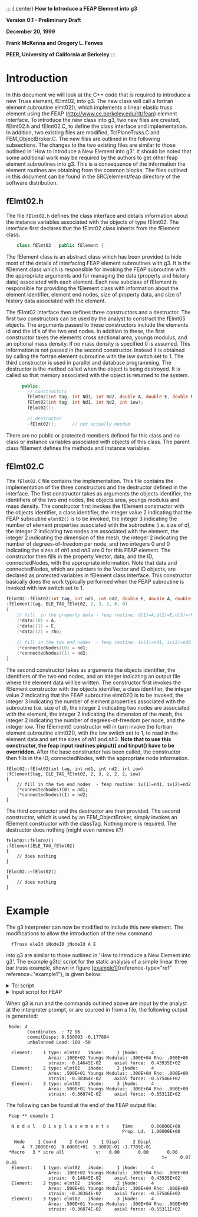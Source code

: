 ::: {.center}
**How to Introduce a FEAP Element into g3**

**Version 0.1 - Preliminary Draft**

**December 20, 1999**

**Frank McKenna and Gregory L. Fenves**

**PEER, University of California at Berkeley**
:::

# Introduction

In this document we will look at the C++ code that is required to
introduce a new Truss element, fElmt02, into g3. The new class will call
a fortran element subroutine elmt02(), which implements a linear elastic
truss element using the FEAP (http://www.ce.berkeley.edu/rlt/feap)
element interface. To introduce the new class into g3, two new files are
created, fElmt02.h and fElmt02.C, to define the class interface and
implementation. In addition, two existing files are modified,
TclPlaneTruss.C and FEM_ObjectBroker.C. The new files are outlined in
the following subsections. The changes to the two existing files are
similar to those outlined in 'How to Introduce a New Element into g3'.
It should be noted that some additional work may be required by the
authors to get other feap element subroutines into g3. This is a
consequence of the information the element routines are obtaining from
the common blocks. The files outlined in this document can be found in
the SRC/element/feap directory of the software distribution.

## fElmt02.h

The file `fElmt02.h` defines the class interface and details information
about the instance variables associated with the objects of type
fElmt02. The interface first declares that the fElmt02 class inherits
from the fElement class.

```cpp
    class fElmt02 : public fElement {
```

The fElement class is an abstract class which has been provided to hide
most of the details of interfacing FEAP element subroutines with g3. It
is the fElement class which is responsible for invoking the FEAP
subroutine with the appropriate arguments and for managing the data
(property and history data) associated with each element. Each new
subclass of fElement is responsible for providing the fElement class
with information about the element identifier, element end nodes, size
of property data, and size of history data associated with the element.

The fElmt02 interface then defines three constructors and a destructor.
The first two constructors can be used by the analyst to construct the
fElmt05 objects. The arguments passed to these constructors include the
elements id and the id's of the two end nodes. In addition to these, the
first constructor takes the elements cross sectional area, youngs
modulus, and an optional mass density. If no mass density is specified
$0$ is assumed. This information is not passed in the second
constructor. Instead it is obtained by calling the fortran element
subroutine with the isw switch set to $1$. The third constructor is used
in parallel and database programming. The destructor is the method
called when the object is being destroyed. It is called so that memory
associated with the object is returned to the system.

```cpp
      public:
        // constructors
        fElmt02(int tag, int Nd1, int Nd2, double A, double E, double M =0.0);
        fElmt02(int tag, int Nd1, int Nd2, int iow);
        fElmt02();    

        // destructor
        ~fElmt02();      // not actually needed
```

There are no public or protected members defined for this class and no
class or instance variables associated with objects of this class. The
parent class fElement defines the methods and instance variables.

## fElmt02.C

The `fElmt02.C` file contains the implementation. This file contains the
implementation of the three constructors and the destructor defined in
the interface. The first constructor takes as arguments the objects
identifier, the identifiers of the two end nodes, the objects area,
youngs modulus and mass density. The constructor first invokes the
fElement constructor with the objects identifier, a class identifier,
the integer value $2$ indicating that the FEAP subroutine `elmt02()` is to
be invoked, the integer $3$ indicating the number of element properties
associated with the subroutine (i.e. size of d), the integer $2$
indicating two nodes are associated with the element, the integer $2$
indicating the dimension of the mesh, the integer $2$ indicating the
number of degrees-of-freedom per node, and two integers $0$ and $0$
indicating the sizes of $nh1$ and $nh3$ are $0$ for this FEAP element.
The constructor then fills in the property Vector, data, and the ID,
connectedNodes, with the appropriate information. Note that data and
connectedNodes, which are pointers to the Vector and ID objects, are
declared as protected variables in fElement class interface. This
constructor basically does the work typically performed when the FEAP
subroutine is invoked with isw switch set to $1$.

```cpp
fElmt02::fElmt02(int tag, int nd1, int nd2, double E, double A, double rho)
:fElement(tag, ELE_TAG_fElmt02, 2, 3, 2, 0, 0)
{
    // fill  in the property data - feap routine: d(1)=A,d(2)=E,d(3)=rho
    (*data)(0) = A;       
    (*data)(1) = E;
    (*data)(2) = rho;

    // fill in the two end nodes  - feap routine: ix(1)=nd1, ix(2)=nd2
    (*connectedNodes)(0) = nd1; 
    (*connectedNodes)(1) = nd2;   
}
```

The second constructor takes as arguments the objects identifier, the
identifiers of the two end nodes, and an integer indicating an output
file where the element data will be written. The constructor first
invokes the fElement constructor with the objects identifier, a class
identifier, the integer value $2$ indicating that the FEAP subroutine
elmt02() is to be invoked, the integer $3$ indicating the number of
element properties associated with the subroutine (i.e. size of d), the
integer $2$ indicating two nodes are associated with the element, the
integer $2$ indicating the dimension of the mesh, the integer $2$
indicating the number of degrees-of-freedom per node, and the integer
iow. The fElement() constructor will in turn invoke the fortran element
subroutine elmt02(), with the isw switch set to $1$, to read in the
element data and set the sizes of $nh1$ and $nh3$. **Note that to use
this constructor, the feap input routines pinput() and tinput() have to
be overridden**. After the base constructor has been called, the
constructor then fills in the ID, connectedNodes, with the appropriate
node information.

    fElmt02::fElmt02(int tag, int nd1, int nd2, int iow)
    :fElement(tag, ELE_TAG_fElmt02, 2, 3, 2, 2, 2, iow)
    {
        // fill in the two end nodes  - feap routine: ix(1)=nd1, ix(2)=nd2
        (*connectedNodes)(0) = nd1; 
        (*connectedNodes)(1) = nd2;   
    }

The third constructor and the destructor are then provided. The second
constructor, which is used by an FEM_ObjectBroker, simply invokes an
fElement constructor with the classTag. Nothing more is required. The
destructor does nothing (might even remove it?)

    fElmt02::fElmt02()
    :fElement(ELE_TAG_fElmt02)    
    {
        // does nothing
    }

    fElmt02::~fElmt02()
    {
        // does nothing
    }

# Example

The g3 interpreter can now be modified to include this new element. The
modifications to allow the introduction of the new command

      fTruss eleId iNodeID jNodeId A E

into g3 are similar to those outlined in 'How to Introduce a New Element
into g3'. The example g3tcl script for the static analysis of a simple
linear three bar truss example, shown in
figure [\[example1\]](#example1){reference-type="ref"
reference="example1"}, is given below:

<details class="note"><summary>Tcl script</summary>

    #create the ModelBuilder object
    model Tcl2dTruss

    # build the model 

    # add nodes - command: node nodeId xCrd yCrd
    node 1   0.0  0.0
    node 2 144.0  0.0
    node 3 168.0  0.0
    node 4  72.0 96.0

    # add the fElmt02 elements - command: fTruss eleID node1 node2 A E
    fTruss 1 1 4 10.0 3000
    fTruss 2 2 4 5.0 3000
    fTruss 3 3 4 5.0 3000

    # set the boundary conditions - command: fix nodeID xResrnt? yRestrnt?
    fix 1 1 1 
    fix 2 1 1
    fix 3 1 1

    # apply the load - command: load nodeID xForce yForce
    load 4 100 -50

    # build the components for the analysis object
    system BandSPD
    constraints Plain
    integrator LoadControl 1
    algorithm Linear
    numberer RCM

    # create the analysis object 
    analysis Static 1

    # perform the analysis
    analyze

    # print the results at node 4 and at all elements
    print node 4
    print ele
</details>

<details class="note"><summary>Input script for FEAP</summary>

    Feap ** example 1
    4,3,2,2,2,2

    coordinates
    1 0   0.0  0.0
    2 0 144.0  0.0
    3 0 168.0  0.0
    4 0  72.0 96.0

    elements
    1 0 1 1 4
    2 0 2 2 4
    3 0 2 3 4

    boundary restraints
    1 0 1 1
    2 0 1 1
    3 0 1 1

    forces
    4 0 100.0 -50.0

    mate,1
    user,2
    10,3000,0

    mate,2
    user,2
    5,3000,0

    end

    batch
    tang,,1
    disp,,4
    stre,all
    end

    interactive

    stop

</details>

When g3 is run and the commands outlined above are input by the analyst
at the interpreter prompt, or are sourced in from a file, the following
output is generated:

     Node: 4
            Coordinates  : 72 96 
            commitDisps: 0.530093 -0.177894 
            unbalanced Load: 100 -50 

      Element:    1 type: elmt02   iNode:     1 jNode:     4
                    Area: .100E+02 Youngs Modulus: .300E+04 Rho: .000E+00
                    strain:  0.14645E-02     axial force:  0.43935E+02
      Element:    2 type: elmt02   iNode:     2 jNode:     4
                    Area: .500E+01 Youngs Modulus: .300E+04 Rho: .000E+00
                    strain: -0.38364E-02     axial force: -0.57546E+02
      Element:    3 type: elmt02   iNode:     3 jNode:     4
                    Area: .500E+01 Youngs Modulus: .300E+04 Rho: .000E+00
                    strain: -0.36874E-02     axial force: -0.55311E+02


The following can be found at the end of the FEAP output file:

     Feap ** example 1                                                             

      N o d a l   D i s p l a c e m e n t s     Time       0.00000E+00
                                                Prop. Ld.  1.00000E+00

       Node     1 Coord     2 Coord     1 Displ     2 Displ
          4  7.2000E+01  9.6000E+01  5.3009E-01 -1.7789E-01
     *Macro   3 * stre all            v:   0.00       0.00       0.00    
                                                               t=     0.07     0.05
      Element:    1 type: elmt02   iNode:     1 jNode:     4
                    Area: .100E+02 Youngs Modulus: .300E+04 Rho: .000E+00
                    strain:  0.14645E-02     axial force:  0.43935E+02
      Element:    2 type: elmt02   iNode:     2 jNode:     4
                    Area: .500E+01 Youngs Modulus: .300E+04 Rho: .000E+00
                    strain: -0.38364E-02     axial force: -0.57546E+02
      Element:    3 type: elmt02   iNode:     3 jNode:     4
                    Area: .500E+01 Youngs Modulus: .300E+04 Rho: .000E+00
                    strain: -0.36874E-02     axial force: -0.55311E+02
